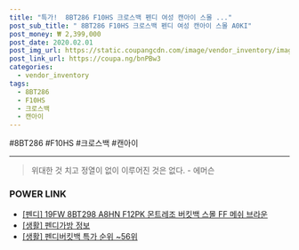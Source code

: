 ```yaml
--- 
title: "특가!  8BT286 F10HS 크로스백 펜디 여성 캔아이 스몰 ..." 
post_sub_title: " 8BT286 F10HS 크로스백 펜디 여성 캔아이 스몰 A0KI" 
post_money: ₩ 2,399,000 
post_date: 2020.02.01 
post_img_url: https://static.coupangcdn.com/image/vendor_inventory/images/2017/10/30/13/9/bad6e042-11bf-4566-80cb-4029b203b4cc.jpg 
post_link_url: https://coupa.ng/bnPBw3 
categories: 
  - vendor_inventory 
tags: 
  - 8BT286 
  - F10HS 
  - 크로스백 
  - 캔아이 
--- 
```

  #8BT286 #F10HS #크로스백 #캔아이 
<hr> 

> 위대한 것 치고 정열이 없이 이루어진 것은 없다. - 에머슨 


### POWER LINK

* <a href="https://blog.naver.com/fasyy4321/221786859224" target="_blank">[펜디] 19FW 8BT298 A8HN F12PK 몬트레조 버킷백 스몰 FF 메쉬 브라운</a>
* <a href="https://blog.naver.com/santokki14/221773525838" target="_blank"> [생활] 펜디가방 정보 </a>
* <a href="https://blog.naver.com/sakai111/221786141900" target="_blank"> [생활] 펜디버킷백 특가 순위 ~56위</a>
